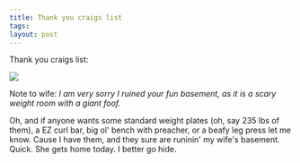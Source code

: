 ```yaml
---
title: Thank you craigs list
tags: 
layout: post
---
```

Thank you craigs list:

<img src="http://fuzzymonk.com/photos/blog/image/595/IMG_0365.jpg" />



Note to wife: _I am very sorry I ruined your fun basement, as it is a scary weight room with a giant foof._



Oh, and if anyone wants some standard weight plates (oh, say 235 lbs of them), a EZ curl bar, big ol' bench with preacher, or a beafy leg press let me know.  Cause I have them, and they sure are runinin' my wife's basement.  Quick.  She gets home today. I better go hide.
